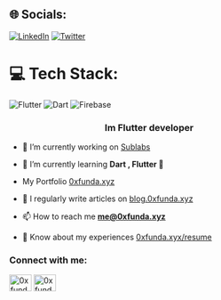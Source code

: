 
## 🌐 Socials:
[![LinkedIn](https://img.shields.io/badge/LinkedIn-%230077B5.svg?logo=linkedin&logoColor=white)](https://linkedin.com/in/reza-rezaei-461b041b2) [![Twitter](https://img.shields.io/badge/Twitter-%231DA1F2.svg?logo=Twitter&logoColor=white)](https://twitter.com/0xfunda) 

# 💻 Tech Stack:
![Flutter](https://img.shields.io/badge/Flutter-%2302569B.svg?style=for-the-badge&logo=Flutter&logoColor=white) ![Dart](https://img.shields.io/badge/dart-%230175C2.svg?style=for-the-badge&logo=dart&logoColor=white) ![Firebase](https://img.shields.io/badge/firebase-%23039BE5.svg?style=for-the-badge&logo=firebase)

<h3 align="center">Im Flutter developer</h3>

- 🔭 I’m currently working on [Sublabs](sublabs.xyz)

- 🌱 I’m currently learning **Dart , Flutter 🍃**

- My Portfolio [0xfunda.xyz](https://0xfunda.xyz)

- 📝 I regularly write articles on [blog.0xfunda.xyz](https://blog.0xfunda.xyz)

- 📫 How to reach me **me@0xfunda.xyz**

- 📄 Know about my experiences [0xfunda.xyx/resume](https://0xfunda.xyz/resume)

<h3 align="left">Connect with me:</h3>
<p align="left">
<a href="https://dev.to/0xfunda" target="blank"><img align="center" src="https://raw.githubusercontent.com/rahuldkjain/github-profile-readme-generator/master/src/images/icons/Social/devto.svg" alt="0xfunda" height="30" width="40" /></a>
<a href="https://twitter.com/0xfunda" target="blank"><img align="center" src="https://raw.githubusercontent.com/rahuldkjain/github-profile-readme-generator/master/src/images/icons/Social/twitter.svg" alt="0xfunda" height="30" width="40" /></a>
</p>

